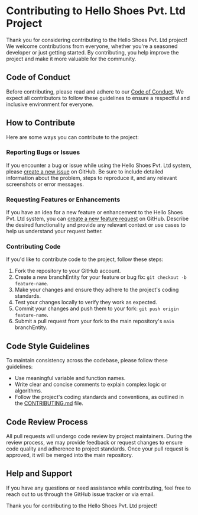 # Contributing to Hello Shoes Pvt. Ltd Project

Thank you for considering contributing to the Hello Shoes Pvt. Ltd project! We welcome contributions from everyone, whether you're a seasoned developer or just getting started. By contributing, you help improve the project and make it more valuable for the community.

## Code of Conduct

Before contributing, please read and adhere to our [Code of Conduct](CODE_OF_CONDUCT.md). We expect all contributors to follow these guidelines to ensure a respectful and inclusive environment for everyone.

## How to Contribute

Here are some ways you can contribute to the project:

### Reporting Bugs or Issues

If you encounter a bug or issue while using the Hello Shoes Pvt. Ltd system, please [create a new issue](../../issues/new) on GitHub. Be sure to include detailed information about the problem, steps to reproduce it, and any relevant screenshots or error messages.

### Requesting Features or Enhancements

If you have an idea for a new feature or enhancement to the Hello Shoes Pvt. Ltd system, you can [create a new feature request](../../issues/new) on GitHub. Describe the desired functionality and provide any relevant context or use cases to help us understand your request better.

### Contributing Code

If you'd like to contribute code to the project, follow these steps:
1. Fork the repository to your GitHub account.
2. Create a new branchEntity for your feature or bug fix: `git checkout -b feature-name`.
3. Make your changes and ensure they adhere to the project's coding standards.
4. Test your changes locally to verify they work as expected.
5. Commit your changes and push them to your fork: `git push origin feature-name`.
6. Submit a pull request from your fork to the main repository's `main` branchEntity.

## Code Style Guidelines

To maintain consistency across the codebase, please follow these guidelines:
- Use meaningful variable and function names.
- Write clear and concise comments to explain complex logic or algorithms.
- Follow the project's coding standards and conventions, as outlined in the [CONTRIBUTING.md](CONTRIBUTING.md) file.

## Code Review Process

All pull requests will undergo code review by project maintainers. During the review process, we may provide feedback or request changes to ensure code quality and adherence to project standards. Once your pull request is approved, it will be merged into the main repository.

## Help and Support

If you have any questions or need assistance while contributing, feel free to reach out to us through the GitHub issue tracker or via email.

Thank you for contributing to the Hello Shoes Pvt. Ltd project!

